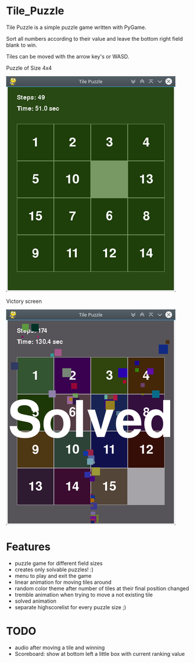 # Tile_Puzzle
Tile Puzzle is a simple puzzle game written with PyGame.

Sort all numbers according to their value and leave the bottom right field blank to win.

Tiles can be moved with the arrow key's or WASD. 

Puzzle of Size 4x4

![ingame image](https://github.com/MaX-Lo/Tile_Puzzle/blob/master/ExampleImages/tp_puzzle.png)

Victory screen

![ingame image](https://github.com/MaX-Lo/Tile_Puzzle/blob/master/ExampleImages/tp_solved.png)

# Features
- puzzle game for different field sizes
- creates only solvable puzzles! :)
- menu to play and exit the game
- linear animation for moving tiles around
- random color theme after number of tiles at their final position changed
- tremble animation when trying to move a not existing tile
- solved animation
- separate highscorelist for every puzzle size ;)

# TODO
- audio after moving a tile and winning
- Scoreboard: show at bottom left a little box with current ranking value
